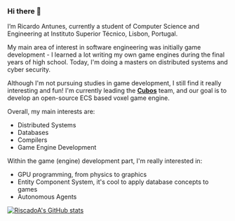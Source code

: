 ### Hi there 👋

I’m Ricardo Antunes, currently a student of Computer Science and Engineering at Instituto Superior Técnico, Lisbon, Portugal.

My main area of interest in software engineering was initially game development - I learned a lot writing my own game engines during the final years of high school. Today, I'm doing a masters on distributed systems and cyber security.

Although I'm not pursuing studies in game development, I still find it really interesting and fun! I'm currently leading the [**Cubos**](https://github.com/GameDevTecnico/cubos) team, and our goal is to develop an open-source ECS based voxel game engine.

Overall, my main interests are:
- Distributed Systems
- Databases
- Compilers
- Game Engine Development

Within the game (engine) development part, I'm really interested in:
- GPU programming, from physics to graphics
- Entity Component System, it's cool to apply database concepts to games
- Autonomous Agents

[![RiscadoA's GitHub stats](https://github-readme-stats.vercel.app/api?username=RiscadoA&show_icons=true&theme=dark)](https://github.com/anuraghazra/github-readme-stats)

